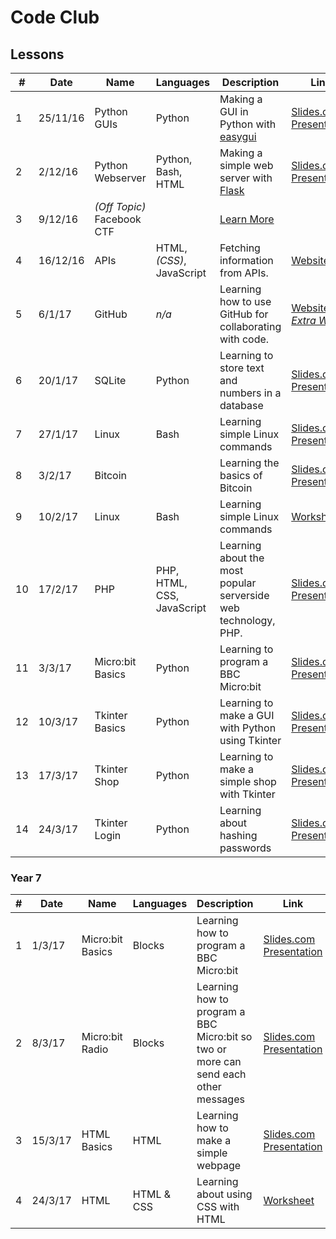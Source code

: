 # Code Club

## Lessons

| # | Date | Name | Languages | Description | Link |
|---|---|---|---|---|---|
| 1 | 25/11/16 | Python GUIs | Python | Making a GUI in Python with [easygui](http://easygui.sourceforge.net/) | [Slides.com Presentation](http://slides.com/jakewalker/code-club-1) |
| 2 | 2/12/16 | Python Webserver | Python, Bash, HTML | Making a simple web server with [Flask](http://flask.pocoo.org/) | [Slides.com Presentation](http://slides.com/jakewalker/code-club-2) |
| 3 | 9/12/16 | *(Off Topic)* Facebook CTF |  | [Learn More](https://github.com/facebook/fbctf) |  |
| 4 | 16/12/16 | APIs | HTML, *(CSS)*, JavaScript | Fetching information from APIs. | [Website](https://malverncode.club/learn.html#apis) |
| 5 | 6/1/17 | GitHub | *n/a* | Learning how to use GitHub for collaborating with code. | [Website](https://malverncode.club/learn.html#github) - *[Extra Work](https://docs.google.com/document/d/1bGuemLYD0LlPyVN38gss5zuM0rldtw6sy1cIACv8lJs/edit?usp=sharing)* |
| 6 | 20/1/17 | SQLite | Python | Learning to store text and numbers in a database | [Slides.com Presentation](http://slides.com/jakewalker/sql) |
| 7 | 27/1/17 | Linux | Bash | Learning simple Linux commands | [Slides.com Presentation](http://slides.com/jakewalker/linux) |
| 8 | 3/2/17 | Bitcoin |  | Learning the basics of Bitcoin | [Slides.com Presentation](http://slides.com/jakewalker/bitcoin) |
| 9 | 10/2/17 | Linux | Bash | Learning simple Linux commands | [Worksheet](https://docs.google.com/document/d/1MdpPS5ractFYparCaFk5QM6VpOA45OG-V-ksvtgHcUc/edit?usp=sharing) |
| 10 | 17/2/17 | PHP | PHP, HTML, CSS, JavaScript | Learning about the most popular serverside web technology, PHP. | [Slides.com Presentation](http://slides.com/jakewalker/deck-8) |
| 11 | 3/3/17 | Micro:bit Basics | Python | Learning to program a BBC Micro:bit | [Slides.com Presentation](https://slides.com/jakewalker/microbit1-python) |
| 12 | 10/3/17 | Tkinter Basics | Python | Learning to make a GUI with Python using Tkinter | [Slides.com Presentation](https://slides.com/jakewalker/deck-12)
| 13 | 17/3/17 | Tkinter Shop | Python | Learning to make a simple shop with Tkinter | [Slides.com Presentation](https://slides.com/jakewalker/deck-14) |
| 14 | 24/3/17 | Tkinter Login | Python | Learning about hashing passwords | [Slides.com Presentation](https://slides.com/jakewalker/deck-9bb0883a-2d66-43be-bb06-1884edba710c) |

### Year 7

| # | Date | Name | Languages | Description | Link |
|---|---|---|---|---|---|
| 1 | 1/3/17 | Micro:bit Basics | Blocks | Learning how to program a BBC Micro:bit | [Slides.com Presentation](http://slides.com/jakewalker/microbit1) |
| 2 | 8/3/17 | Micro:bit Radio | Blocks | Learning how to program a BBC Micro:bit so two or more can send each other messages | [Slides.com Presentation](https://slides.com/jakewalker/micro-bit) |
| 3 | 15/3/17 | HTML Basics | HTML | Learning how to make a simple webpage | [Slides.com Presentation](https://slides.com/jakewalker/html/live) |
| 4 | 24/3/17 | HTML | HTML & CSS | Learning about using CSS with HTML | [Worksheet](https://www.codeclubprojects.org/en-GB/webdev/happy-birthday/) |
